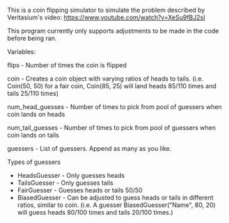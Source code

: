 This is a coin flipping simulator to simulate the problem described by Veritasium's video: https://www.youtube.com/watch?v=XeSu9fBJ2sI

This program currently only supports adjustments to be made in the code before being ran.


Variables:

flips - Number of times the coin is flipped

coin - Creates a coin object with varying ratios of heads to tails. (i.e. Coin(50, 50) for a fair coin, Coin(85, 25) will land heads 85/110 times and tails 25/110 times)

num_head_guesses - Number of times to pick from pool of guessers when coin lands on heads

num_tail_guesses - Number of times to pick from pool of guessers when coin lands on tails

guessers - List of guessers. Append as many as you like.

Types of guessers
- HeadsGuesser - Only guesses heads
- TailsGuesser - Only guesses tails
- FairGuesser - Guesses heads or tails 50/50
- BiasedGuesser - Can be adjusted to guess heads or tails in different ratios, similar to coin. (i.e. A guesser BiasedGuesser("Name", 80, 20) will guess heads 80/100 times and tails 20/100 times.)

